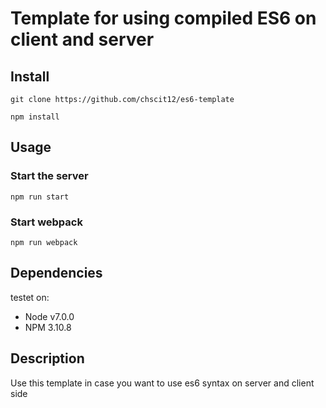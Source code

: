 # Template for using compiled ES6 on client and server

## Install

```git clone https://github.com/chscit12/es6-template```

```npm install```

## Usage

### Start the server

```npm run start```

### Start webpack

```npm run webpack```

## Dependencies

testet on: 

* Node v7.0.0
* NPM 3.10.8

## Description

Use this template in case you want to use es6 syntax on server and client side

